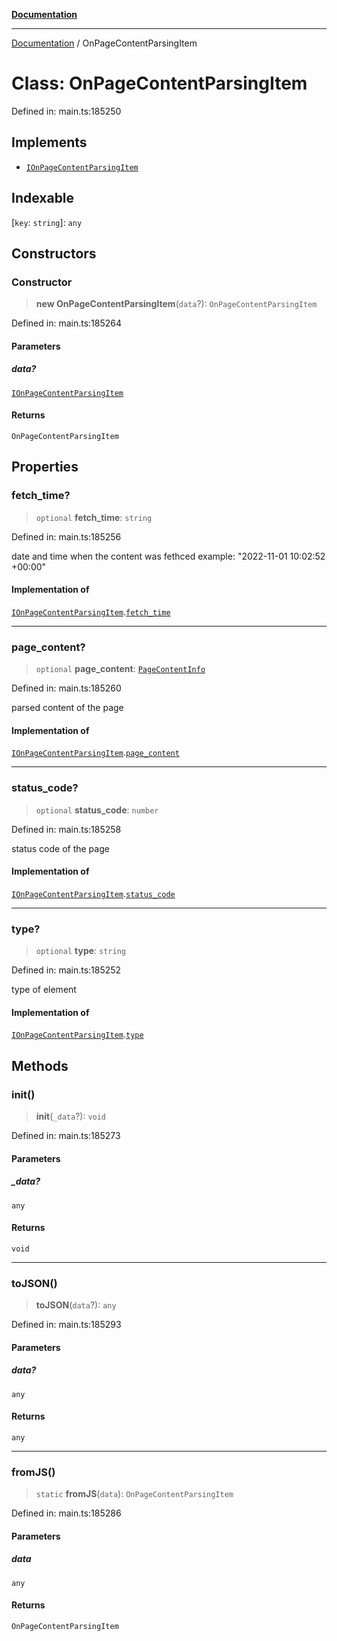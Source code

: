 [**Documentation**](../README.md)

***

[Documentation](../README.md) / OnPageContentParsingItem

# Class: OnPageContentParsingItem

Defined in: main.ts:185250

## Implements

- [`IOnPageContentParsingItem`](../interfaces/IOnPageContentParsingItem.md)

## Indexable

\[`key`: `string`\]: `any`

## Constructors

### Constructor

> **new OnPageContentParsingItem**(`data`?): `OnPageContentParsingItem`

Defined in: main.ts:185264

#### Parameters

##### data?

[`IOnPageContentParsingItem`](../interfaces/IOnPageContentParsingItem.md)

#### Returns

`OnPageContentParsingItem`

## Properties

### fetch\_time?

> `optional` **fetch\_time**: `string`

Defined in: main.ts:185256

date and time when the content was fethced
example:
"2022-11-01 10:02:52 +00:00"

#### Implementation of

[`IOnPageContentParsingItem`](../interfaces/IOnPageContentParsingItem.md).[`fetch_time`](../interfaces/IOnPageContentParsingItem.md#fetch_time)

***

### page\_content?

> `optional` **page\_content**: [`PageContentInfo`](PageContentInfo.md)

Defined in: main.ts:185260

parsed content of the page

#### Implementation of

[`IOnPageContentParsingItem`](../interfaces/IOnPageContentParsingItem.md).[`page_content`](../interfaces/IOnPageContentParsingItem.md#page_content)

***

### status\_code?

> `optional` **status\_code**: `number`

Defined in: main.ts:185258

status code of the page

#### Implementation of

[`IOnPageContentParsingItem`](../interfaces/IOnPageContentParsingItem.md).[`status_code`](../interfaces/IOnPageContentParsingItem.md#status_code)

***

### type?

> `optional` **type**: `string`

Defined in: main.ts:185252

type of element

#### Implementation of

[`IOnPageContentParsingItem`](../interfaces/IOnPageContentParsingItem.md).[`type`](../interfaces/IOnPageContentParsingItem.md#type)

## Methods

### init()

> **init**(`_data`?): `void`

Defined in: main.ts:185273

#### Parameters

##### \_data?

`any`

#### Returns

`void`

***

### toJSON()

> **toJSON**(`data`?): `any`

Defined in: main.ts:185293

#### Parameters

##### data?

`any`

#### Returns

`any`

***

### fromJS()

> `static` **fromJS**(`data`): `OnPageContentParsingItem`

Defined in: main.ts:185286

#### Parameters

##### data

`any`

#### Returns

`OnPageContentParsingItem`
